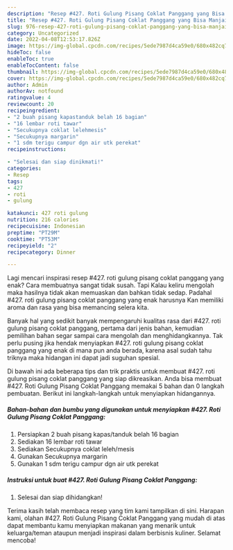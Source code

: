 ```yaml
---
description: "Resep #427. Roti Gulung Pisang Coklat Panggang yang Bisa Manjain Lidah , Bisa Manjain Lidah"
title: "Resep #427. Roti Gulung Pisang Coklat Panggang yang Bisa Manjain Lidah , Bisa Manjain Lidah"
slug: 976-resep-427-roti-gulung-pisang-coklat-panggang-yang-bisa-manjain-lidah-bisa-manjain-lidah
category: Uncategorized
date: 2022-04-08T12:53:17.826Z
image: https://img-global.cpcdn.com/recipes/5ede7987d4ca59e0/680x482cq70/427-roti-gulung-pisang-coklat-panggang-foto-resep-utama.jpg
hideToc: false
enableToc: true
enableTocContent: false
thumbnail: https://img-global.cpcdn.com/recipes/5ede7987d4ca59e0/680x482cq70/427-roti-gulung-pisang-coklat-panggang-foto-resep-utama.jpg
cover: https://img-global.cpcdn.com/recipes/5ede7987d4ca59e0/680x482cq70/427-roti-gulung-pisang-coklat-panggang-foto-resep-utama.jpg
author: Admin
authorAv: notfound
ratingvalue: 4
reviewcount: 20
recipeingredient:
- "2 buah pisang kapastanduk belah 16 bagian"
- "16 lembar roti tawar"
- "Secukupnya coklat lelehmesis"
- "Secukupnya margarin"
- "1 sdm terigu campur dgn air utk perekat"
recipeinstructions:

- "Selesai dan siap dinikmati!"
categories:
- Resep
tags:
- 427
- roti
- gulung

katakunci: 427 roti gulung 
nutrition: 216 calories
recipecuisine: Indonesian
preptime: "PT29M"
cooktime: "PT53M"
recipeyield: "2"
recipecategory: Dinner

---
```



Lagi mencari inspirasi resep #427. roti gulung pisang coklat panggang yang enak? Cara membuatnya sangat tidak susah. Tapi Kalau keliru mengolah maka hasilnya tidak akan memuaskan dan bahkan tidak sedap. Padahal #427. roti gulung pisang coklat panggang yang enak harusnya Kan memiliki aroma dan rasa yang bisa memancing selera kita.




Banyak hal yang sedikit banyak mempengaruhi kualitas rasa dari #427. roti gulung pisang coklat panggang, pertama dari jenis bahan, kemudian pemilihan bahan segar sampai cara mengolah dan menghidangkannya. Tak perlu pusing jika hendak menyiapkan #427. roti gulung pisang coklat panggang yang enak di mana pun anda berada, karena asal sudah tahu triknya maka hidangan ini dapat jadi suguhan spesial.


Di bawah ini ada beberapa tips dan trik praktis untuk membuat #427. roti gulung pisang coklat panggang yang siap dikreasikan. Anda bisa membuat #427. Roti Gulung Pisang Coklat Panggang memakai 5 bahan dan 0 langkah pembuatan. Berikut ini langkah-langkah untuk menyiapkan hidangannya.

<!--inarticleads1-->

##### Bahan-bahan dan bumbu yang digunakan untuk menyiapkan #427. Roti Gulung Pisang Coklat Panggang:

1. Persiapkan 2 buah pisang kapas/tanduk belah 16 bagian
1. Sediakan 16 lembar roti tawar
1. Sediakan Secukupnya coklat leleh/mesis
1. Gunakan Secukupnya margarin
1. Gunakan 1 sdm terigu campur dgn air utk perekat




<!--inarticleads2-->

##### Instruksi untuk buat #427. Roti Gulung Pisang Coklat Panggang:


1. Selesai dan siap dihidangkan!



Terima kasih telah membaca resep yang tim kami tampilkan di sini. Harapan kami, olahan #427. Roti Gulung Pisang Coklat Panggang yang mudah di atas dapat membantu kamu menyiapkan makanan yang menarik untuk keluarga/teman ataupun menjadi inspirasi dalam berbisnis kuliner. Selamat mencoba!
